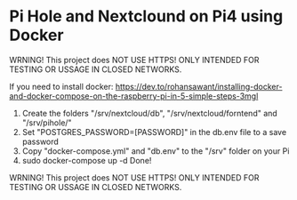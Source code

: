 # Pi Hole and Nextclound on Pi4 using Docker

WRNING! This project does NOT USE HTTPS! ONLY INTENDED FOR TESTING OR USSAGE IN CLOSED NETWORKS.

If you need to install docker: https://dev.to/rohansawant/installing-docker-and-docker-compose-on-the-raspberry-pi-in-5-simple-steps-3mgl

1. Create the folders "/srv/nextcloud/db", "/srv/nextcloud/forntend" and "/srv/pihole/"
2. Set "POSTGRES_PASSWORD=[PASSWORD]" in the db.env file to a save password
3. Copy "docker-compose.yml" and "db.env" to the "/srv" folder on your Pi
4. sudo docker-compose up -d
Done!

WRNING! This project does NOT USE HTTPS! ONLY INTENDED FOR TESTING OR USSAGE IN CLOSED NETWORKS.
